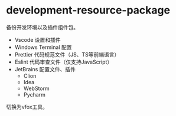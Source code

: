 # development-resource-package
备份开发环境以及插件组件包。
- Vscode 设置和插件
- Windows Terminal 配置
- Prettier 代码规范文件（JS、TS等前端语言）
- Eslint 代码审查文件（仅支持JavaScript）
- JetBrains 配置文件、插件
  - Clion
  - Idea
  - WebStorm
  - Pycharm

切换为vfox工具。
